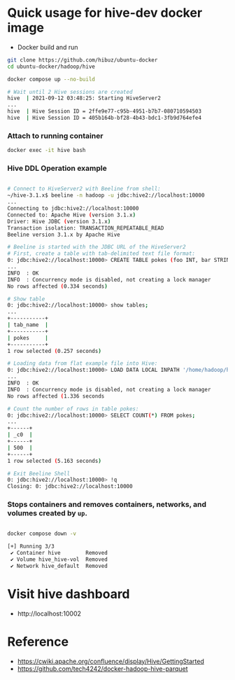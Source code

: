 # Quick usage for hive-dev docker image
- Docker build and run
``` bash
git clone https://github.com/hibuz/ubuntu-docker
cd ubuntu-docker/hadoop/hive

docker compose up --no-build

# Wait until 2 Hive sessions are created
hive  | 2021-09-12 03:48:25: Starting HiveServer2
...
hive  | Hive Session ID = 2ffe9e77-c95b-4951-b7b7-080710594503
hive  | Hive Session ID = 405b164b-bf28-4b43-bdc1-3fb9d764efe4
```

### Attach to running container
``` bash
docker exec -it hive bash
```

### Hive DDL Operation example
``` bash

# Connect to HiveServer2 with Beeline from shell:
~/hive-3.1.x$ beeline -n hadoop -u jdbc:hive2://localhost:10000
...
Connecting to jdbc:hive2://localhost:10000
Connected to: Apache Hive (version 3.1.x)
Driver: Hive JDBC (version 3.1.x)
Transaction isolation: TRANSACTION_REPEATABLE_READ
Beeline version 3.1.x by Apache Hive

# Beeline is started with the JDBC URL of the HiveServer2
# First, create a table with tab-delimited text file format:
0: jdbc:hive2://localhost:10000> CREATE TABLE pokes (foo INT, bar STRING);
...
INFO  : OK
INFO  : Concurrency mode is disabled, not creating a lock manager
No rows affected (0.334 seconds)

# Show table
0: jdbc:hive2://localhost:10000> show tables;
...
+-----------+
| tab_name  |
+-----------+
| pokes     |
+-----------+
1 row selected (0.257 seconds)

# Loading data from flat example file into Hive:
0: jdbc:hive2://localhost:10000> LOAD DATA LOCAL INPATH '/home/hadoop/hive-3.1.3/examples/files/kv1.txt' OVERWRITE INTO TABLE pokes;
...
INFO  : OK
INFO  : Concurrency mode is disabled, not creating a lock manager
No rows affected (1.336 seconds

# Count the number of rows in table pokes:
0: jdbc:hive2://localhost:10000> SELECT COUNT(*) FROM pokes;
...
+------+
| _c0  |
+------+
| 500  |
+------+
1 row selected (5.163 seconds)

# Exit Beeline Shell
0: jdbc:hive2://localhost:10000> !q
Closing: 0: jdbc:hive2://localhost:10000
```

### Stops containers and removes containers, networks, and volumes created by `up`.
``` bash

docker compose down -v

[+] Running 3/3
 ✔ Container hive        Removed
 ✔ Volume hive_hive-vol  Removed
 ✔ Network hive_default  Removed
```

# Visit hive dashboard
- http://localhost:10002

# Reference
- https://cwiki.apache.org/confluence/display/Hive/GettingStarted
- https://github.com/tech4242/docker-hadoop-hive-parquet